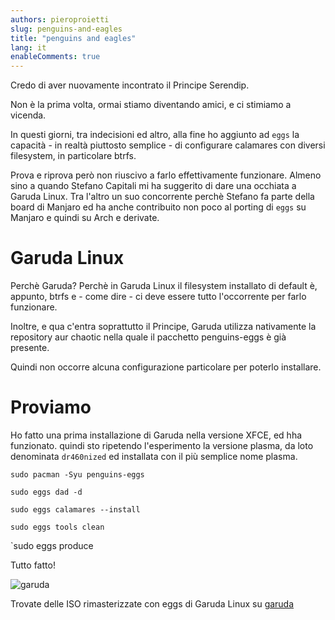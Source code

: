 ```yaml
---
authors: pieroproietti
slug: penguins-and-eagles
title: "penguins and eagles"
lang: it
enableComments: true
---
```


Credo di aver nuovamente incontrato il Principe Serendip.

Non è la prima volta, ormai stiamo diventando amici, e ci stimiamo a vicenda.

In questi giorni, tra indecisioni ed altro, alla fine ho aggiunto ad `eggs` la capacità - in realtà piuttosto semplice - di configurare calamares con diversi filesystem, in particolare btrfs.

Prova e riprova però non riuscivo a farlo effettivamente funzionare. Almeno sino a quando Stefano Capitali mi ha suggerito di dare una occhiata a Garuda Linux. Tra l'altro un suo concorrente perchè Stefano fa parte della board di Manjaro ed ha anche contribuito non poco al porting di `eggs` su Manjaro e quindi su Arch e derivate.

# Garuda Linux
Perchè Garuda? Perchè in Garuda Linux il filesystem installato di default è, appunto, btrfs e - come dire - ci deve essere tutto l'occorrente per farlo funzionare.

Inoltre, e qua c'entra soprattutto il Principe, Garuda utilizza nativamente la repository aur chaotic nella quale il pacchetto penguins-eggs è già presente. 

Quindi non occorre alcuna configurazione particolare per poterlo installare.

# Proviamo
Ho fatto una prima installazione di Garuda nella versione XFCE, ed hha funzionato. quindi sto ripetendo l'esperimento la versione plasma, da loto denominata `dr460nized` ed installata con il più semplice nome plasma.

`sudo pacman -Syu penguins-eggs`

`sudo eggs dad -d`

`sudo eggs calamares --install`

`sudo eggs tools clean`

`sudo eggs produce

Tutto fatto!

![garuda](/images/garuda-plasma.png)

Trovate delle ISO rimasterizzate con eggs di Garuda Linux su [garuda](https://sourceforge.net/projects/penguins-eggs/files/ISOS/garuda/)

